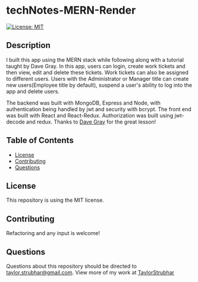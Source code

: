 # techNotes-MERN-Render

[![License: MIT](https://img.shields.io/badge/License-MIT-yellow.svg)](https://opensource.org/licenses/MIT)

## Description

I built this app using the MERN stack while following along with a tutorial taught by Dave Gray. In this app, users can login, create work tickets and then view, edit and delete these tickets. Work tickets can also be assigned to different users. Users with the Administrator or Manager title can create new users(Employee title by default), suspend a user's ability to log into the app and delete users. 

The backend was built with MongoDB, Express and Node, with authentication being handled by jwt and security with bcrypt. The front end was built with React and React-Redux. Authorization was built using jwt-decode and redux. Thanks to [Dave Gray](https://github.com/gitdagray) for the great lesson!

## Table of Contents

* [License](#license)
* [Contributing](#contributing)
* [Questions](#questions)

## License

This repository is using the MIT license.

## Contributing

Refactoring and any input is welcome!

## Questions

Questions about this repository should be directed to [taylor.strubhar@gmail.com](mailto:taylor.strubhar@gmail.com). View more of my work at [TaylorStrubhar](https://github.com/TaylorStrubhar)

